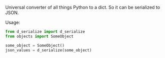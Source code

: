 Universal converter of all things Python to a dict.  So it can be serialized
to JSON. 

Usage:

```python
from d_serialize import d_serialize
from objects import SomeObject

some_object = SomeObject()
json_values = d_serialize(some_object)
```
